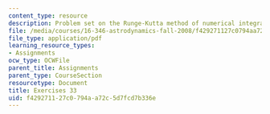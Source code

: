 ```yaml
---
content_type: resource
description: Problem set on the Runge-Kutta method of numerical integration.
file: /media/courses/16-346-astrodynamics-fall-2008/f429271127c0794aa72c5d7fcd7b336e_ex_33.pdf
file_type: application/pdf
learning_resource_types:
- Assignments
ocw_type: OCWFile
parent_title: Assignments
parent_type: CourseSection
resourcetype: Document
title: Exercises 33
uid: f4292711-27c0-794a-a72c-5d7fcd7b336e
---
```

